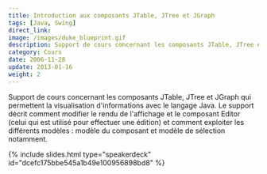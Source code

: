 ```yaml
---
title: Introduction aux composants JTable, JTree et JGraph
tags: [Java, Swing]
direct_link: 
image: /images/duke_blueprint.gif
description: Support de cours concernant les composants JTable, JTree et JGraph qui permettent la visualisation d'informations avec le langage Java.
category: Cours
date: 2006-11-28
update: 2013-01-16
weight: 2
---
```


Support de cours concernant les composants JTable, JTree et JGraph qui permettent la visualisation d'informations avec le langage Java. Le support décrit comment modifier le rendu de l'affichage et le composant Editor (celui qui est utilisé pour effectuer une édition) et comment exploiter les différents modèles : modèle du composant et modèle de sélection notamment.

{% include slides.html type="speakerdeck" id="dcefc175bbe545a1b49e100956898bd8" %}
